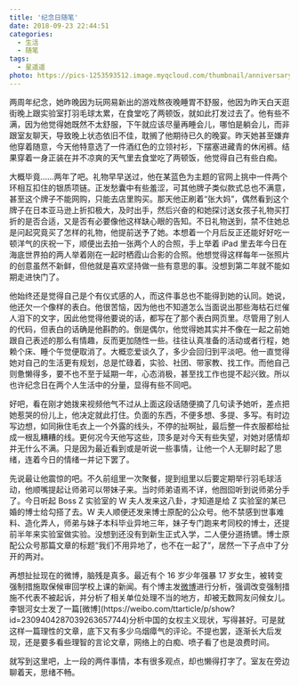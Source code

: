 ```yaml
---
title: '纪念日随笔'
date: 2018-09-23 22:44:51
categories:
  - 生活
  - 随笔
tags:
  - 星遥遥
photo: https://pics-1253593512.image.myqcloud.com/thumbnail/anniversary2018.jpg
---
```


两周年纪念，她昨晚因为玩网易新出的游戏熬夜晚睡胃不舒服，他因为昨天白天逛街晚上跟实验室打羽毛球太累，在食堂吃了两顿饭，就如此打发过去了。他有些不满，因为他觉得她既然不太舒服，下午就应该尽量再睡会儿，哪怕是躺会儿，而非跟室友聊天，导致晚上状态依旧不佳，耽搁了他期待已久的晚宴。昨天她甚至嫌弃他穿着随意，今天他特意选了一件酒红色的立领衬衫，下摆塞进藏青的休闲裤。结果穿着一身正装在并不凉爽的天气里去食堂吃了两顿饭，他觉得自己有些白痴。

<!--more-->

大概毕竟……两年了吧。礼物早早送过，他在某蓝色为主题的官网上挑中一件两个环相互扣住的银质项链。正发愁囊中有些羞涩，可其他牌子类似款式总也不满意，甚至这个牌子不能网购，只能去店里购买。那天他正刷着“张大妈”，偶然看到这个牌子在日本亚马逊上折扣极大，及时出手，然后兴奋的和她探讨送女孩子礼物买打折的是否合适，又是否有必要像他这样缺心眼的告知。不日礼物送到，禁不住她总是问起究竟买了怎样的礼物，他提前送予了她。本想着一个月后反正还能好好吃一顿洋气的庆祝一下，顺便出去拍一张两个人的合照，手上举着 iPad 里去年今日在海底世界拍的两人举着刚在一起时栖霞山合影的合照。他想觉得这样每年一张照片的创意虽然不新鲜，但他就是喜欢坚持做一些有意思的事。没想到第二年就不能如期走进快门了。

他始终还是觉得自己是个有仪式感的人，而这件事总也不能得到她的认同。她说，他还欠一个像样的表白。他很苦恼，因为他也不知道怎么当面说出那些海枯石烂催人泪下的文字，因此他觉得他要说的话，都写在了那个表白网页里。尽管用了别人的代码，但表白的话确是他斟酌的。倒是偶尔，他觉得她其实并不像在一起之前她跟自己表述的那么有情趣，反而更加随性一些。往往认真准备的活动或者行程，她赖个床、睡个午觉便取消了。大概恋爱谈久了，多少会回归到平淡吧。他一直觉得她对自己的生活更有规划，总是忙碌着，实验、社团、带家教、找工作。而他自己则惫懒得多，要不也不至于延期一年，心态消极，甚至找工作也提不起兴致。所以也许纪念日在两个人生活中的分量，显得有些不同吧。

好吧，看在刚才她拨来视频他气不过从上面这段话随便摘了几句读予她听，差点把她惹哭的份儿上，他决定就此打住。负面的东西，不便多想、多提、多写。有时边写边想，如同揪住毛衣上一个外露的线头，不停的扯啊扯，最后整一件衣服都给扯成一根乱糟糟的线。更何况今天他写这些，顶多是对今天有些失望，对她对感情却并无什么不满。只是因为最近看到或是听说一些事情，让他一个人无聊时起了思绪，连着今日的情绪一并记下罢了。

先说最让他震惊的吧。不久前组里一次聚餐，提到组里以后要定期举行羽毛球活动，他顺嘴提起让师弟可以带妹子来。当时师弟语焉不详，他囫囵听到说师弟分手了。今日听起 Boss Z 实验室的 W 夫人发来这八卦，才知道是给 Z 实验室的某已婚的博士给勾搭了去。W 夫人顺便还发来博士原配的公众号。他不禁感到世事难料、造化弄人，师弟与妹子本科毕业异地三年，妹子专门跑来考同校的博士，还提前半年来实验室做实验。没想到还没有到新生正式入学，二人便分道扬镳。博士原配公众号那篇文章的标题“我们不用异地了，也不在一起了”，居然一下子点中了分开的两对。

再想扯扯现在的微博，脑残是真多。最近有个 16 岁少年强暴 17 岁女生，被转变强制措施取保候审回学校上课的新闻。有个博主发[微博](https://m.weibo.cn/status/4286775419679042?)进行分析，强调改变强制措施不代表不被起诉，并分析了相关单位处理不当的地方，却被无数网友问候女儿。李银河女士发了一篇[微博](https://weibo.com/ttarticle/p/show?id=2309404287039263657744)分析中国的女权主义现状，写得甚好。可是就这样一篇理性的文章，底下又有多少乌烟瘴气的评论。不提也罢，逐渐长大后发现，还是要多看些理智的言论文章，网络上的白痴、喷子看了也是浪费时间。

就写到这里吧，上一段的两件事情，本有很多观点，却也懒得打字了。室友在旁边聊着天，思绪不畅。
